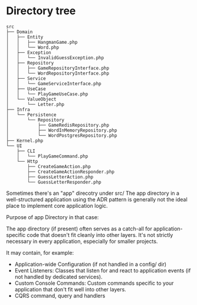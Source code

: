 # Directory tree

```
src
├── Domain
│   ├── Entity
│   │   ├── HangmanGame.php
│   │   └── Word.php
│   ├── Exception
│   │   └── InvalidGuessException.php
│   ├── Repository
│   │   ├── GameRepositoryInterface.php
│   │   └── WordRepositoryInterface.php
│   ├── Service
│   │   └── GameServiceInterface.php
│   ├── UseCase
│   │   └── PlayGameUseCase.php
│   └── ValueObject
│       └── Letter.php
├── Infra
│   └── Persistence
│       └── Repository
│           ├── GameRedisRepository.php
│           ├── WordInMemoryRepository.php
│           └── WordPostgresRepository.php
├── Kernel.php
└── UI
    ├── CLI
    │   └── PlayGameCommand.php
    └── Http
        ├── CreateGameAction.php
        ├── CreateGameActionResponder.php
        ├── GuessLetterAction.php
        └── GuessLetterResponder.php
```

Sometimes there's an "app" direcotry under src/
The app directory in a well-structured application using the ADR pattern
is generally not the ideal place to implement core application logic.

Purpose of app Directory in that case:

The app directory (if present) often serves as a catch-all for application-specific code
that doesn't fit cleanly into other layers. It's not strictly necessary in every application,
especially for smaller projects.

It may contain, for example:

- Application-wide Configuration (if not handled in a config/ dir)
- Event Listeners: Classes that listen for and react to application events (if not handled by dedicated services).
- Custom Console Commands: Custom commands specific to your application that don't fit well into other layers.
- CQRS command, query and handlers